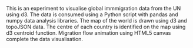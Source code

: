 This is an experiment to visualise global immmigration data from the UN using d3. The data is consumed using a Python script with pandas and numpy data analysis libraries. The map of the world is drawn using d3 and topoJSON data. The centre of each country is identified on the map using d3 centroid function. Migration flow animation using HTML5 canvas complete the data visualisation. 